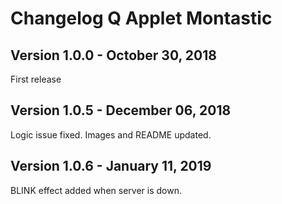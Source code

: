# Changelog Q Applet Montastic

## Version 1.0.0 - October 30, 2018

First release

## Version 1.0.5 - December 06, 2018

Logic issue fixed.
Images and README updated.

## Version 1.0.6 - January 11, 2019

BLINK effect added when server is down.